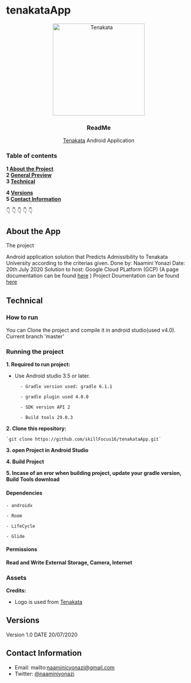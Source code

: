 # tenakataApp
<p align="center">
    <a href="https://github.com/skillFocus16/tenakataApp">
    <img src="http://www.tenakata.com/IMG/Tenakata_Logo.svg" alt="Tenakata" width=250 height=250>
  </a>
  <h3 align="center">ReadMe</h3>
  <p align="center">
    <a href="http://www.tenakata.com" target="_blank">Tenakata</a> Android Application
    <br>
    </p>
</p>

### Table of contents

**1 [About the Project](#about-the-project)**<br>
**2 [General Preview](#general-preview)**<br>
**3 [Technical](#technical)**<br>
<!-- **4 [To Do List](#to-do-list)**<br> -->
**4 [Versions](#versions)**<br>
**5 [Contact Information](#contact-information)**<br>


:point_down: :point_down: :point_down: :point_down: :point_down:


## About the App
The project

Android application solution that Predicts Admissibility to Tenakata University according to the criterias given.
Done by: Naamini Yonazi
Date: 20th July 2020
Solution to host: Google Cloud PLatform (GCP) (A page documentation can be found <a href="https://docs.google.com/document/d/1MAUv8ut5Fo8pw47ftg123rhPZuTarezdrVyfFDcbuvs/edit?usp=sharing" target="_blank" >here</a> )
Project Doumentation can be found <a href="https://docs.google.com/document/d/1BRSitUjHGgr186FewzZHfg3OMOeOw3cWuHej1WE_8I8/edit?usp=sharing" target="_blank" >here</a> 

<!-- [LINK TO YOUR BLOG POST (If it exits)](#)

Like, share claps... :wink: -->

## Technical

### How to run
You can Clone the project and compile it in android studio(used v4.0). Current branch 'master'


### Running the project
**1. Required to run project:**

 - Use Android studio 3.5 or later.

         - Gradle version used: gradle 6.1.1

         - gradle plugin used 4.0.0

         - SDK version API 2

         - Build tools 29.0.3

**2. Clone this repository:**

    `git clone https://github.com/skillFocus16/tenakataApp.git`

**3. open Project in Android Studio**

**4. Build Project**

**5. Incase of an eror when building project, update your gradle version, Build Tools download**


#### Dependencies


    - androidx

    - Room

    - LifeCycle

    - Glide



#### Permissions

**Read and Write External Storage, Camera, Internet**

### Assets

**Credits:**
- Logo is used from [Tenakata](http://tenakata.com/)


## Versions

Version 1.0  DATE 20/07/2020


## Contact Information
* Email: mailto:naaminicyonazi@gmail.com
* Twitter: [@naaminiyonazi](https://twitter.com/naaminiyonazi?lang=en "naaminiyonazi on twitter")
